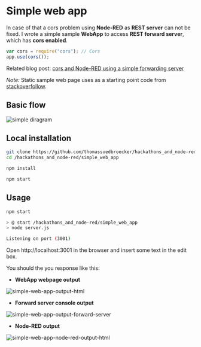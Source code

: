 # Simple web app

In case of that a cors problem using **Node-RED** as **REST server** can not be fixed. I wrote a simple sample **WebApp** to access **REST forward server**, which has **cors enabled**.

```javascript
var cors = require("cors"); // Cors
app.use(cors());
```

Related blog post: [cors and Node-RED using a simple forwarding server](https://suedbroecker.net/2019/03/13/cors-and-node-red-using-a-simple-forward-server/)

_Note:_ Static sample web page uses as a starting point code from [stackoverfollow](https://stackoverflow.com/questions/49085931/how-to-call-existing-rest-api-from-a-html-form).

## Basic flow

![simple diragram](../images/simple-diagram.png)


## Local installation

```sh
git clone https://github.com/thomassuedbroecker/hackathons_and_node-red.git
cd /hackathons_and_node-red/simple_web_app
```

```sh
npm install
```

```sh
npm start
```

## Usage

```sh
npm start

> @ start /hackathons_and_node-red/simple_web_app
> node server.js

Listening on port (3001)
```

Open http://localhost:3001 in the browser and insert some text in the edit box.

You should the you response like this:

* **WebApp webpage output**

![simple-web-app-output-html](../images/simple-web-app-output-html.png)

* **Forward server console output**

![simple-web-app-output-forward-server](../images/simple-web-app-output-forward-server.png)

* **Node-RED output**

![simple-web-app-node-red-output-html](../images/simple-web-app-node-red-output.png)

